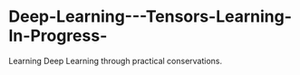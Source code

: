 # Deep-Learning---Tensors-Learning-In-Progress-
Learning Deep Learning through practical conservations. 
